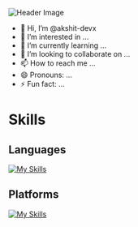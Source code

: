 ![Header Image](./GitHub%20Profile%20Header%20Image.png)
- 👋 Hi, I’m @akshit-devx
- 👀 I’m interested in ...
- 🌱 I’m currently learning ...
- 💞️ I’m looking to collaborate on ...
- 📫 How to reach me ...
- 😄 Pronouns: ...
- ⚡ Fun fact: ...
# Skills
## Languages
[![My Skills](https://skillicons.dev/icons?i=c,cpp,css,git,html,md,bootstrap,jquery,nodejs)](https://skillicons.dev)
## Platforms
[![My Skills](https://skillicons.dev/icons?i=clion,github,gmail,ai,instagram,linkedin,linux,notion,ps,ubuntu,vscode,windows)](https://skillicons.dev)
